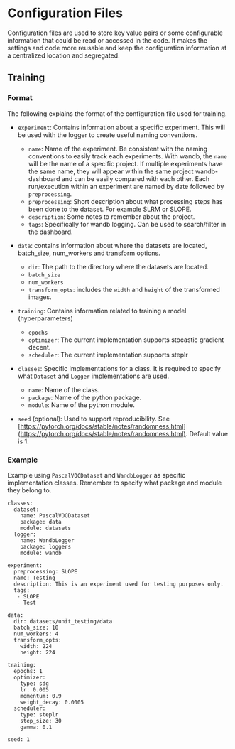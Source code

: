 # Configuration Files
Configuration files are used to store key value pairs or some configurable information that could be read or accessed in the code. It makes the settings and code more reusable and keep the configuration information at a centralized location and segregated.

## Training
### Format
The following explains the format of the configuration file used for training.

* `experiment`: Contains information about a specific experiment. This will be used with the logger to create useful naming conventions. 
  - `name`: Name of the experiment. Be consistent with the naming conventions to easily track each experiments. With wandb, the `name` will be the name of a specific project. If multiple experiments have the same name, they will appear within the same project wandb-dashboard and can be easily compared with each other. Each run/execution within an experiment are named by date followed by `preprocessing`.
  - `preprocessing`: Short description about what processing steps has been done to the dataset. For example SLRM or SLOPE. 
  - `description`: Some notes to remember about the project.
  - `tags`: Specifically for wandb logging. Can be used to search/filter in the dashboard. 

* `data`: contains information about where the datasets are located, batch_size, num_workers and transform options.
  - `dir`: The path to the directory where the datasets are located. 
  - `batch_size`
  - `num_workers`
  - `transform_opts`: includes the `width` and `height` of the transformed images. 

* `training`: Contains information related to training a model (hyperparameters)
  - `epochs`
  - `optimizer`: The current implementation supports stocastic gradient decent. 
  - `scheduler`: The current implementation supports steplr
  
* `classes`: Specific implementations for a class. It is required to specify what `Dataset` and `Logger` implementations are used.  
  - `name`: Name of the class.
  - `package`: Name of the python package.
  - `module`: Name of the python module.

* `seed` (optional): Used to support reproducibility. See [https://pytorch.org/docs/stable/notes/randomness.html](https://pytorch.org/docs/stable/notes/randomness.html). Default value is 1.

### Example
Example using `PascalVOCDataset` and `WandbLogger` as specific implementation classes. Remember to specify what package and module they belong to.
```
classes:
  dataset: 
    name: PascalVOCDataset
    package: data
    module: datasets
  logger: 
    name: WandbLogger
    package: loggers
    module: wandb

experiment:
  preprocessing: SLOPE
  name: Testing
  description: This is an experiment used for testing purposes only.
  tags:
   - SLOPE
   - Test

data:
  dir: datasets/unit_testing/data
  batch_size: 10
  num_workers: 4
  transform_opts: 
    width: 224
    height: 224

training:
  epochs: 1
  optimizer:    
    type: sdg
    lr: 0.005
    momentum: 0.9
    weight_decay: 0.0005
  scheduler: 
    type: steplr
    step_size: 30
    gamma: 0.1

seed: 1
```